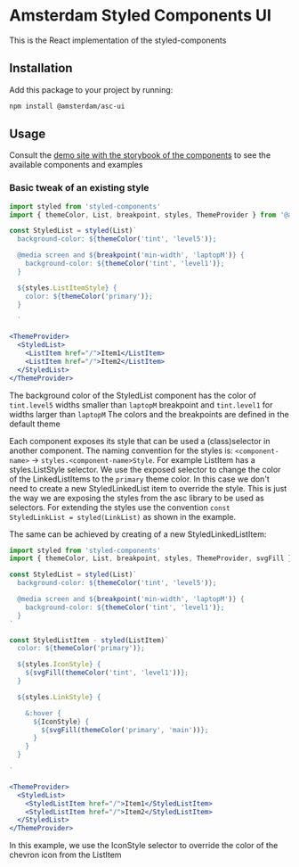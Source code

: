 # Amsterdam Styled Components UI

This is the React implementation of the styled-components

## Installation

Add this package to your project by running:

```bash
npm install @amsterdam/asc-ui
```

## Usage

Consult the [demo site with the storybook of the components](https://amsterdam.github.io/amsterdam-styled-components) to see the available components and examples

### Basic tweak of an existing style

```jsx
import styled from 'styled-components'
import { themeColor, List, breakpoint, styles, ThemeProvider } from '@amsterdam/asc-ui'

const StyledList = styled(List)`
  background-color: ${themeColor('tint', 'level5')};

  @media screen and ${breakpoint('min-width', 'laptopM')} {
    background-color: ${themeColor('tint', 'level1')};
  }

  ${styles.ListItemStyle} {
    color: ${themeColor('primary')};
  }

  `

<ThemeProvider>
  <StyledList>
    <ListItem href="/">Item1</ListItem>
    <ListItem href="/">Item2</ListItem>
  </StyledList>
</ThemeProvider>

```

The background color of the StyledList component has the color of `tint.level5` widths smaller than `laptopM` breakpoint and `tint.level1` for widths larger than `laptopM`
The colors and the breakpoints are defined in the default theme

Each component exposes its style that can be used a (class)selector in another component. The naming convention for the styles is: `<component-name>` -> `styles.<component-name>Style`. For example ListItem has a styles.ListStyle selector.
We use the exposed selector to change the color of the LinkedListItems to the `primary` theme color. In this case we don't need to create a new StyledLinkedList item to override the style.
This is just the way we are exposing the styles from the asc library to be used as selectors. For extending the styles use the convention `const StyledLinkList = styled(LinkList)` as shown in the example.

The same can be achieved by creating of a new StyledLinkedListItem:

```jsx
import styled from 'styled-components'
import { themeColor, List, breakpoint, styles, ThemeProvider, svgFill } from '@amsterdam/asc-ui'

const StyledList = styled(List)`
  background-color: ${themeColor('tint', 'level5')};

  @media screen and ${breakpoint('min-width', 'laptopM')} {
    background-color: ${themeColor('tint', 'level1')};
  }
`

const StyledListItem - styled(ListItem)`
  color: ${themeColor('primary')};

  ${styles.IconStyle} {
    ${svgFill(themeColor('tint', 'level1'))};
  }

  ${styles.LinkStyle} {

    &:hover {
      ${IconStyle} {
        ${svgFill(themeColor('primary', 'main'))};
      }
    }
  }

`

<ThemeProvider>
  <StyledList>
    <StyledListItem href="/">Item1</StyledListItem>
    <StyledListItem href="/">Item2</StyledListItem>
  </StyledList>
</ThemeProvider>

```

In this example, we use the IconStyle selector to override the color of the chevron icon from the ListItem
